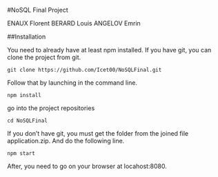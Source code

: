 #NoSQL Final Project

ENAUX Florent
BERARD Louis
ANGELOV Emrin

##Installation

You need to already have at least npm installed. If you have git, you can clone the project from git.
```
git clone https://github.com/Icet00/NoSQLFinal.git
```

Follow that by launching in the command line.
```
npm install
```
go into the project repositories
```
cd NoSQLFinal
```
If you don’t have git, you must get the folder from the joined file application.zip. And do the following line.
```
npm start
```
After, you need to go on your browser at locahost:8080.
